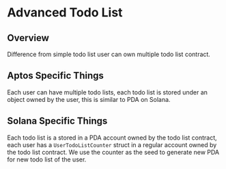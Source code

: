 # Advanced Todo List

## Overview

Difference from simple todo list user can own multiple todo list contract.

## Aptos Specific Things

Each user can have multiple todo lists, each todo list is stored under an object owned by the user, this is similar to PDA on Solana.

## Solana Specific Things

Each todo list is a stored in a PDA account owned by the todo list contract, each user has a `UserTodoListCounter` struct in a regular account owned by the todo list contract. We use the counter as the seed to generate new PDA for new todo list of the user.
